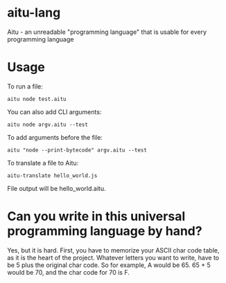 # aitu-lang
Aitu - an unreadable "programming language" that is usable for every programming language

# Usage
To run a file:
```
aitu node test.aitu
```
You can also add CLI arguments:
```
aitu node argv.aitu --test
```
To add arguments before the file:
```
aitu "node --print-bytecode" argv.aitu --test
```
To translate a file to Aitu:
```
aitu-translate hello_world.js
```
File output will be hello_world.aitu.

# Can you write in this universal programming language by hand?
Yes, but it is hard. First, you have to memorize your ASCII char code table, as it is the heart of the project. Whatever letters you want to write, have to be 5 plus the original char code.
So for example, A would be 65. 65 + 5 would be 70, and the char code for 70 is F.
